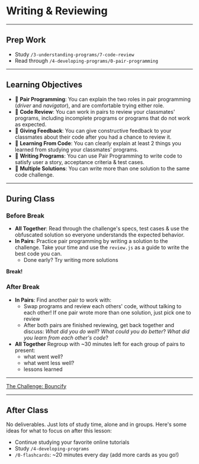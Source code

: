 # Writing & Reviewing

---

## Prep Work

- Study `/3-understanding-programs/7-code-review`
- Read through `/4-developing-programs/0-pair-programming`

---

## Learning Objectives

- 🥚 **Pair Programming**: You can explain the two roles in pair programming
  (_driver_ and _navigator_), and are comfortable trying either role.
- 🐣 **Code Review**: You can work in pairs to review your classmates' programs,
  including incomplete programs or programs that do not work as expected.
- 🐣 **Giving Feedback**: You can give constructive feedback to your classmates
  about their code after you had a chance to review it.
- 🐣 **Learning From Code**: You can clearly explain at least 2 things you
  learned from studying your classmates' programs.
- 🐥 **Writing Programs**: You can use Pair Programming to write code to satisfy
  user a story, acceptance criteria & test cases.
- 🐔 **Multiple Solutions**: You can write more than one solution to the same
  code challenge.

---

## During Class

### Before Break

- **All Together**: Read through the challenge's specs, test cases & use the
  obfuscated solution so everyone understands the expected behavior.
- **In Pairs**: Practice pair programming by writing a solution to the
  challenge. Take your time and use the `review.js` as a guide to write the best
  code you can.
  - Done early? Try writing more solutions

**Break!**

### After Break

- **In Pairs**: Find another pair to work with:
  - Swap programs and review each others' code, without talking to each other!
    If one pair wrote more than one solution, just pick one to review
  - After both pairs are finished reviewing, get back together and discuss:
    _What did you do well_? _What could you do better_? _What did you learn from
    each other's code_?
- **All Together** Regroup with ~30 minutes left for each group of pairs to
  present:
  - what went well?
  - what went less well?
  - lessons learned

---

<a href="./bouncify?stepped" target="_blank">The Challenge: Bouncify</a>

---

## After Class

No deliverables. Just lots of study time, alone and in groups. Here's some ideas
for what to focus on after this lesson:

- Continue studying your favorite online tutorials
- Study `/4-developing-programs`
- `/0-flashcards`: ~20 minutes every day (add more cards as you go!)

